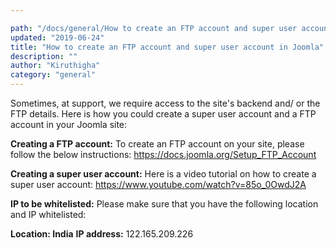 ```yaml
---

path: "/docs/general/How to create an FTP account and super user account in Joomla"
updated: "2019-06-24"
title: "How to create an FTP account and super user account in Joomla"
description: ""
author: "Kiruthigha"
category: "general"
---
```


Sometimes, at support, we require access to the site's backend and/ or the FTP details.
Here is how you could create a super user account and a FTP account in your Joomla site:

**Creating a FTP account:**
To create an FTP account on your site, please follow the below instructions:
https://docs.joomla.org/Setup_FTP_Account

**Creating a super user account:**
Here is a video tutorial on how to create a super user account:
https://www.youtube.com/watch?v=85o_0OwdJ2A

**IP to be whitelisted:**
Please make sure that you have the following location and IP whitelisted:

**Location: India**
**IP address:** 122.165.209.226